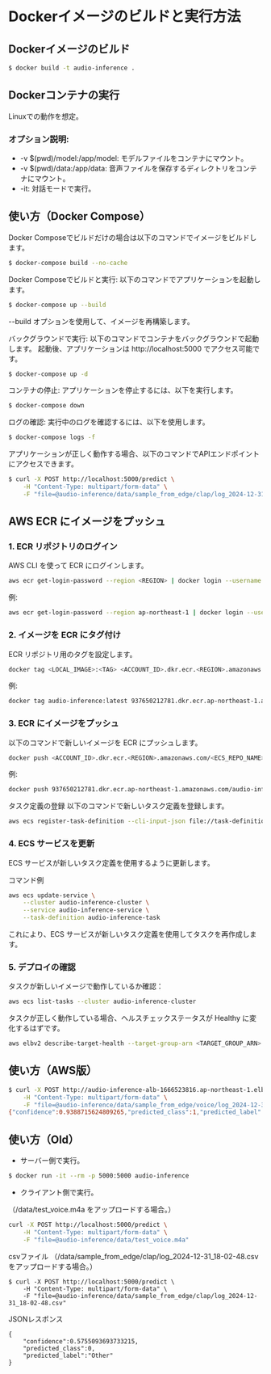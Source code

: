 # Dockerイメージのビルドと実行方法
## Dockerイメージのビルド

```bash
$ docker build -t audio-inference .
```
## Dockerコンテナの実行
Linuxでの動作を想定。


### オプション説明:

- -v $(pwd)/model:/app/model: モデルファイルをコンテナにマウント。
- -v $(pwd)/data:/app/data: 音声ファイルを保存するディレクトリをコンテナにマウント。
- -it: 対話モードで実行。

## 使い方（Docker Compose）
Docker Composeでビルドだけの場合は以下のコマンドでイメージをビルドします。
```bash
$ docker-compose build --no-cache
```

Docker Composeでビルドと実行: 以下のコマンドでアプリケーションを起動します。
```bash
$ docker-compose up --build
```
--build オプションを使用して、イメージを再構築します。

バックグラウンドで実行: 以下のコマンドでコンテナをバックグラウンドで起動します。
起動後、アプリケーションは http://localhost:5000 でアクセス可能です。
```bash
$ docker-compose up -d
```

コンテナの停止: アプリケーションを停止するには、以下を実行します。
```bash
$ docker-compose down
```

ログの確認: 実行中のログを確認するには、以下を使用します。
```bash
$ docker-compose logs -f
```

アプリケーションが正しく動作する場合、以下のコマンドでAPIエンドポイントにアクセスできます。
```bash
$ curl -X POST http://localhost:5000/predict \
    -H "Content-Type: multipart/form-data" \
    -F "file=@audio-inference/data/sample_from_edge/clap/log_2024-12-31_18-02-48.csv"
```

## AWS ECR にイメージをプッシュ
### 1. ECR リポジトリのログイン
AWS CLI を使って ECR にログインします。

```bash
aws ecr get-login-password --region <REGION> | docker login --username AWS --password-stdin <ACCOUNT_ID>.dkr.ecr.<REGION>.amazonaws.com
```

例:

```bash
aws ecr get-login-password --region ap-northeast-1 | docker login --username AWS --password-stdin 937650212781.dkr.ecr.ap-northeast-1.amazonaws.com
```

### 2. イメージを ECR にタグ付け
ECR リポジトリ用のタグを設定します。

```bash
docker tag <LOCAL_IMAGE>:<TAG> <ACCOUNT_ID>.dkr.ecr.<REGION>.amazonaws.com/<ECS_REPO_NAME>:<TAG>
```

例:

```bash
docker tag audio-inference:latest 937650212781.dkr.ecr.ap-northeast-1.amazonaws.com/audio-inference:latest
```

### 3. ECR にイメージをプッシュ
以下のコマンドで新しいイメージを ECR にプッシュします。

```bash
docker push <ACCOUNT_ID>.dkr.ecr.<REGION>.amazonaws.com/<ECS_REPO_NAME>:<TAG>
```
例:

```bash
docker push 937650212781.dkr.ecr.ap-northeast-1.amazonaws.com/audio-inference:latest
```

タスク定義の登録
以下のコマンドで新しいタスク定義を登録します。

```bash
aws ecs register-task-definition --cli-input-json file://task-definition.json
```

### 4. ECS サービスを更新
ECS サービスが新しいタスク定義を使用するように更新します。

コマンド例
```bash
aws ecs update-service \
    --cluster audio-inference-cluster \
    --service audio-inference-service \
    --task-definition audio-inference-task
```
これにより、ECS サービスが新しいタスク定義を使用してタスクを再作成します。

### 5. デプロイの確認
タスクが新しいイメージで動作しているか確認：

```bash
aws ecs list-tasks --cluster audio-inference-cluster
```
タスクが正しく動作している場合、ヘルスチェックステータスが Healthy に変化するはずです。

```bash
aws elbv2 describe-target-health --target-group-arn <TARGET_GROUP_ARN>
```

## 使い方（AWS版）

```bash
$ curl -X POST http://audio-inference-alb-1666523816.ap-northeast-1.elb.amazonaws.com/predict \
    -H "Content-Type: multipart/form-data" \
    -F "file=@audio-inference/data/sample_from_edge/voice/log_2024-12-31_18-13-16.csv"
{"confidence":0.9388715624809265,"predicted_class":1,"predicted_label":"People"}
```

## 使い方（Old）

- サーバー側で実行。
```bash
$ docker run -it --rm -p 5000:5000 audio-inference
```

- クライアント側で実行。

（/data/test_voice.m4a をアップロードする場合。）
```bash
curl -X POST http://localhost:5000/predict \
    -H "Content-Type: multipart/form-data" \
    -F "file=@audio-inference/data/test_voice.m4a"
```

csvファイル （/data/sample_from_edge/clap/log_2024-12-31_18-02-48.csv をアップロードする場合。）
```
$ curl -X POST http://localhost:5000/predict \
    -H "Content-Type: multipart/form-data" \
    -F "file=@audio-inference/data/sample_from_edge/clap/log_2024-12-31_18-02-48.csv"
```

JSONレスポンス
```
{
    "confidence":0.5755093693733215,
    "predicted_class":0,
    "predicted_label":"Other"
}
```